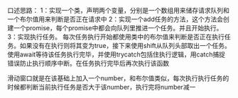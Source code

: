 口述思路：
1：实现一个类，声明两个变量，分别是一个数组用来储存请求队列和一个布尔值用来判断是否正在请求中
2：实现一个add任务的方法，这个方法会创建一个promise，每个promise中都会向队列里推进一个任务。并且开始执行。
3：实现执行任务。
每次任务执行开始都使用类中的布尔值来判断是否正在执行任务。如果没有在执行则将其变为true，接下来使用shift从队列头部取出一个任务。使用await等待该任务执行完毕，并使用trycatch包括住执行逻辑，用catch捕捉错误防止执行顺序中断。在任务执行完毕后再次执行该函数

滑动窗口就是在该基础上加入一个number，和布尔值类似，每次执行执行任务的时候都判断当前执行任务是否大于该number，执行完将number减一